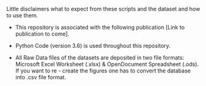 Little disclaimers what to expect from these scripts and the dataset and how to use them. 

- This repository is associated with the following publication [Link to publication to come]. 

- Python Code (version 3.6) is used throughout this repository.

- All Raw Data files of the datasets are deposited in two file formats: Microsoft Excel Worksheet (.xlsx) & OpenDocument Spreadsheet (.ods). If you want to re - create the figures one has to convert the database into .csv file format. 
